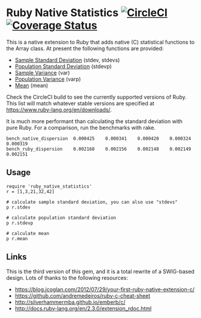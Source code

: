 # Ruby Native Statistics [![CircleCI](https://circleci.com/gh/corybuecker/ruby-native-statistics/tree/master.svg?style=svg)](https://circleci.com/gh/corybuecker/ruby-native-statistics/tree/master) [![Coverage Status](https://coveralls.io/repos/github/corybuecker/ruby-native-statistics/badge.svg?branch=master)](https://coveralls.io/github/corybuecker/ruby-native-statistics?branch=master)

This is a native extension to Ruby that adds native (C) statistical functions to the Array class. At present the following functions are provided:

* [Sample Standard Deviation](https://en.wikipedia.org/wiki/Standard_deviation#Corrected_sample_standard_deviation) (stdev, stdevs)
* [Population Standard Deviation](https://en.wikipedia.org/wiki/Standard_deviation#Uncorrected_sample_standard_deviation) (stdevp)
* [Sample Variance](https://en.wikipedia.org/wiki/Variance#Population_variance_and_sample_variance) (var)
* [Population Variance](https://en.wikipedia.org/wiki/Variance#Population_variance_and_sample_variance) (varp)
* [Mean](https://en.wikipedia.org/wiki/Arithmetic_mean) (mean)

Check the CircleCI build to see the currently supported versions of Ruby. This list will match whatever stable versions are specified at https://www.ruby-lang.org/en/downloads/.

It is much more performant than calculating the standard deviation with pure Ruby. For a comparison, run the benchmarks with rake.

    bench_native_dispersion	 0.000425	 0.000341	 0.000420	 0.000324	 0.000319
    bench_ruby_dispersion	 0.002168	 0.002156	 0.002148	 0.002149	 0.002151

## Usage

    require 'ruby_native_statistics'
    r = [1,3,21,32,42]

    # calculate sample standard deviation, you can also use "stdevs"
    p r.stdev

    # calculate population standard deviation
    p r.stdevp
    
    # calculate mean
    p r.mean

## Links

This is the third version of this gem, and it is a total rewrite of a SWIG-based design. Lots of thanks to the following resources:

* https://blog.jcoglan.com/2012/07/29/your-first-ruby-native-extension-c/
* https://github.com/andremedeiros/ruby-c-cheat-sheet
* http://silverhammermba.github.io/emberb/c/
* http://docs.ruby-lang.org/en/2.3.0/extension_rdoc.html
